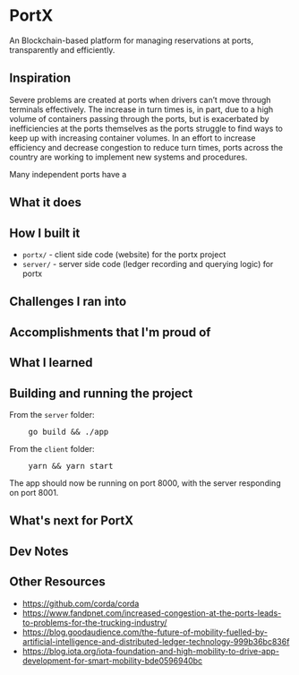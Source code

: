 # PortX

<!-- A port reservation system powered by blockchain -->

An Blockchain-based platform for managing reservations at ports, transparently and efficiently.

## Inspiration

Severe problems are created at ports when drivers can’t move through terminals effectively. The increase in turn times is, in part, due to a high volume of containers passing through the ports, but is exacerbated by inefficiencies at the ports themselves as the ports struggle to find ways to keep up with increasing container volumes. In an effort to increase efficiency and decrease congestion to reduce turn times, ports across the country are working to implement new systems and procedures.

Many independent ports have a 

## What it does

## How I built it
* `portx/` - client side code (website) for the portx project
* `server/` - server side code (ledger recording and querying logic) for portx

## Challenges I ran into

## Accomplishments that I'm proud of

## What I learned

## Building and running the project

From the `server` folder:
<pre>
    go build && ./app
</pre>

From the `client` folder:
<pre>
    yarn && yarn start
</pre>

The app should now be running on port 8000, with the server responding on port 8001.

## What's next for PortX

## Dev Notes


## Other Resources
* https://github.com/corda/corda
* https://www.fandpnet.com/increased-congestion-at-the-ports-leads-to-problems-for-the-trucking-industry/
* https://blog.goodaudience.com/the-future-of-mobility-fuelled-by-artificial-intelligence-and-distributed-ledger-technology-999b36bc836f
* https://blog.iota.org/iota-foundation-and-high-mobility-to-drive-app-development-for-smart-mobility-bde0596940bc